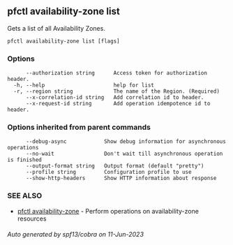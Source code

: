 ## pfctl availability-zone list

Gets a list of all Availability Zones.

```
pfctl availability-zone list [flags]
```

### Options

```
      --authorization string      Access token for authorization header.
  -h, --help                      help for list
  -r, --region string             The name of the Region. (Required)
      --x-correlation-id string   Add correlation id to header.
      --x-request-id string       Add operation idempotence id to header.
```

### Options inherited from parent commands

```
      --debug-async            Show debug information for asynchronous operations
      --no-wait                Don't wait till asynchronous operation is finished
      --output-format string   Output format (default "pretty")
      --profile string         Configuration profile to use
      --show-http-headers      Show HTTP information about response
```

### SEE ALSO

* [pfctl availability-zone](pfctl_availability-zone.md)	 - Perform operations on availability-zone resources

###### Auto generated by spf13/cobra on 11-Jun-2023
